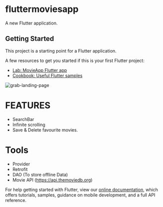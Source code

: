 # fluttermoviesapp

A new Flutter application.

## Getting Started

This project is a starting point for a Flutter application.

A few resources to get you started if this is your first Flutter project:

- [Lab: MovieApp Flutter app](https://flutter.dev/docs/get-started/codelab)
- [Cookbook: Useful Flutter samples](https://flutter.dev/docs/cookbook)

![grab-landing-page](https://giphy.com/gifs/m9iwuAGhkuRcb6aTrF)

# FEATURES
* SearchBar
* Infinite scrolling
* Save & Delete favourite movies.

# Tools
* Provider
* Retrofit
* DAO (To store offline Data)
* Movie API (https://api.themoviedb.org)

For help getting started with Flutter, view our
[online documentation](https://flutter.dev/docs), which offers tutorials,
samples, guidance on mobile development, and a full API reference.
